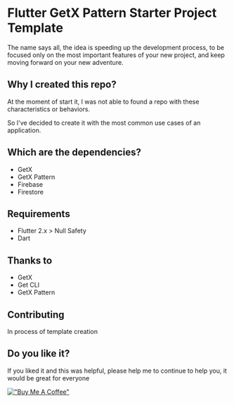 # Flutter GetX Pattern Starter Project Template

The name says all, the idea is speeding up the development process, to be focused only on the most important features of your new project, and keep moving forward on your new adventure.

## Why I created this repo?

At the moment of start it, I was not able to found a repo with these characteristics or behaviors.

So I've decided to create it with the most common use cases of an application.

## Which are the dependencies?
- GetX
- GetX Pattern
- Firebase
- Firestore

## Requirements
- Flutter 2.x >  Null Safety
- Dart

## Thanks to
- GetX
- Get CLI
- GetX Pattern

## Contributing
In process of template creation

## Do you like it?
If you liked it and this was helpful, please help me to continue to help you, it would be great for everyone

[!["Buy Me A Coffee"](https://www.buymeacoffee.com/assets/img/custom_images/orange_img.png)](https://www.buymeacoffee.com/pinedamg)